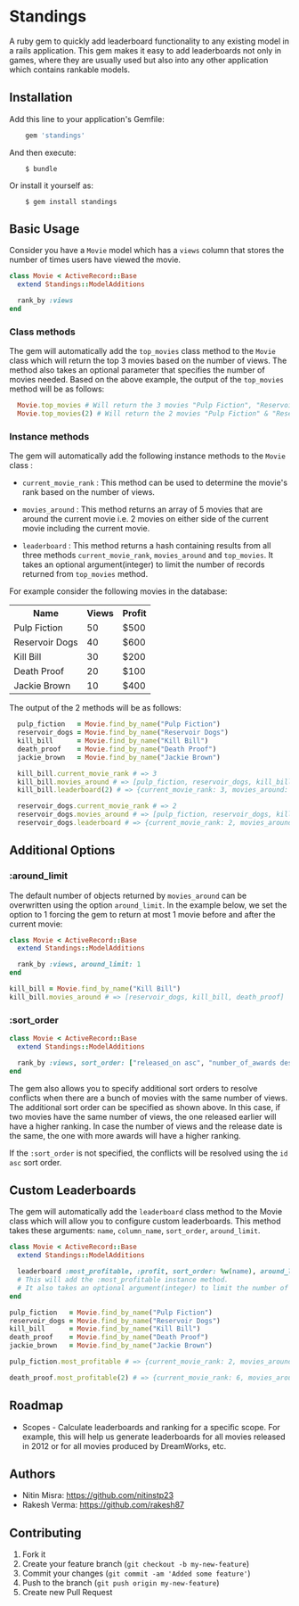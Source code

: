 # Standings

A ruby gem to quickly add leaderboard functionality to any existing model in a rails application. This gem makes it easy to add leaderboards not only in games, where they are usually used but also into any other application which contains rankable models.

## Installation

Add this line to your application's Gemfile:

```ruby
    gem 'standings'
```

And then execute:

```
    $ bundle
```

Or install it yourself as:

```
    $ gem install standings
```

## Basic Usage

Consider you have a `Movie` model which has a `views` column that stores the number of times users have viewed the movie.

```ruby
class Movie < ActiveRecord::Base
  extend Standings::ModelAdditions

  rank_by :views
end
```

### Class methods

The gem will automatically add the `top_movies` class method to the `Movie` class which will return the top 3 movies based on the number of views. The method also takes an optional parameter that specifies the number of movies needed. Based on the above example, the output of the `top_movies` method will be as follows:

```ruby
  Movie.top_movies # Will return the 3 movies "Pulp Fiction", "Reservoir Dogs" & "Kill Bill"
  Movie.top_movies(2) # Will return the 2 movies "Pulp Fiction" & "Reservoir Dogs"
```

### Instance methods

The gem will automatically add the following instance methods to the `Movie` class :

* `current_movie_rank` : This method can be used to determine the movie's rank based on the number of views.

* `movies_around` : This method returns an array of 5 movies that are around the current movie i.e. 2 movies on either side of the current movie including the current movie.

* `leaderboard` : This method returns a hash containing results from all three methods `current_movie_rank`, `movies_around` and `top_movies`.
It takes an optional argument(integer) to limit the number of records returned from `top_movies` method.

For example consider the following movies in the database:

<table>
    <tr>
        <th>Name</th>
        <th>Views</th>
        <th>Profit</th>
    </tr>
    <tr>
        <td>Pulp Fiction</td>
        <td>50</td>
        <td>$500</td>
    </tr>
    <tr>
        <td>Reservoir Dogs</td>
        <td>40</td>
        <td>$600</td>
    </tr>
    <tr>
        <td>Kill Bill</td>
        <td>30</td>
        <td>$200</td>
    </tr>
    <tr>
        <td>Death Proof</td>
        <td>20</td>
        <td>$100</td>
    </tr>
    <tr>
        <td>Jackie Brown</td>
        <td>10</td>
        <td>$400</td>
    </tr>
</table>

The output of the 2 methods will be as follows:

```ruby
  pulp_fiction   = Movie.find_by_name("Pulp Fiction")
  reservoir_dogs = Movie.find_by_name("Reservoir Dogs")
  kill_bill      = Movie.find_by_name("Kill Bill")
  death_proof    = Movie.find_by_name("Death Proof")
  jackie_brown   = Movie.find_by_name("Jackie Brown")

  kill_bill.current_movie_rank # => 3
  kill_bill.movies_around # => [pulp_fiction, reservoir_dogs, kill_bill, death_proof, jackie_brown]
  kill_bill.leaderboard(2) # => {current_movie_rank: 3, movies_around: [pulp_fiction,reservoir_dogs,kill_bill,death_proof,jackie_brown], top_movies: [pulp_fiction,reservoir_dogs]}

  reservoir_dogs.current_movie_rank # => 2
  reservoir_dogs.movies_around # => [pulp_fiction, reservoir_dogs, kill_bill, death_proof]
  reservoir_dogs.leaderboard # => {current_movie_rank: 2, movies_around: [pulp_fiction, reservoir_dogs, kill_bill, death_proof], top_movies: [pulp_fiction, reservoir_dogs,kill_bill]}
```

## Additional Options

### :around_limit

The default number of objects returned by `movies_around` can be overwritten using the option `around_limit`. In the example below, we set the option to 1 forcing the gem to return at most 1 movie before and after the current movie:

```ruby
class Movie < ActiveRecord::Base
  extend Standings::ModelAdditions

  rank_by :views, around_limit: 1
end

kill_bill = Movie.find_by_name("Kill Bill")
kill_bill.movies_around # => [reservoir_dogs, kill_bill, death_proof]
```

### :sort_order

```ruby
class Movie < ActiveRecord::Base
  extend Standings::ModelAdditions

  rank_by :views, sort_order: ["released_on asc", "number_of_awards desc"]
end
```

The gem also allows you to specify additional sort orders to resolve conflicts when there are a bunch of movies with the same number of views. The additional sort order can be specified as shown above. In this case, if two movies have the same number of views, the one released earlier will have a higher ranking. In case the number of views and the release date is the same, the one with more awards will have a higher ranking.

If the `:sort_order` is not specified, the conflicts will be resolved using the `id asc` sort order.


## Custom Leaderboards

The gem will automatically add the `leaderboard` class method to the Movie class which will allow
you to configure custom leaderboards.
This method takes these arguments: `name`, `column_name`, `sort_order`, `around_limit`.

```ruby
class Movie < ActiveRecord::Base
  extend Standings::ModelAdditions

  leaderboard :most_profitable, :profit, sort_order: %w(name), around_limit: 1
  # This will add the :most_profitable instance method.
  # It also takes an optional argument(integer) to limit the number of records returned from `top_movies` method.
end

pulp_fiction   = Movie.find_by_name("Pulp Fiction")
reservoir_dogs = Movie.find_by_name("Reservoir Dogs")
kill_bill      = Movie.find_by_name("Kill Bill")
death_proof    = Movie.find_by_name("Death Proof")
jackie_brown   = Movie.find_by_name("Jackie Brown")

pulp_fiction.most_profitable # => {current_movie_rank: 2, movies_around: [reservoir_dogs, pulp_fiction, jackie_brown], top_movies: [pulp_fiction, reservoir_dogs, kill_bill]}

death_proof.most_profitable(2) # => {current_movie_rank: 6, movies_around: [kill_bill, death_proof], top_movies: [pulp_fiction, reservoir_dogs]}
```

## Roadmap
* Scopes - Calculate leaderboards and ranking for a specific scope. For example, this will help us generate leaderboards for all movies released in 2012 or for all movies produced by DreamWorks, etc.


## Authors
* Nitin Misra: https://github.com/nitinstp23
* Rakesh Verma: https://github.com/rakesh87


## Contributing

1. Fork it
2. Create your feature branch (`git checkout -b my-new-feature`)
3. Commit your changes (`git commit -am 'Added some feature'`)
4. Push to the branch (`git push origin my-new-feature`)
5. Create new Pull Request
